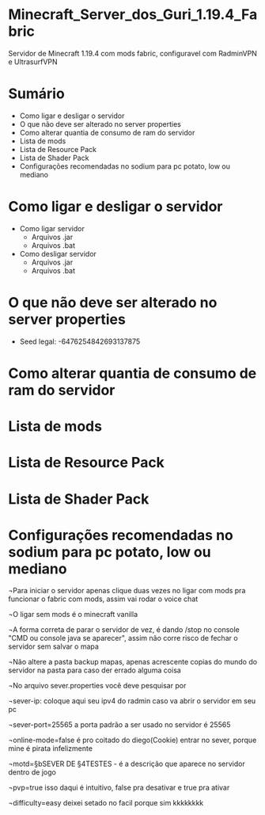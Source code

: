 # Minecraft_Server_dos_Guri_1.19.4_Fabric
Servidor de Minecraft 1.19.4 com mods fabric, configuravel com RadminVPN e UltrasurfVPN

# Sumário
- Como ligar e desligar o servidor
- O que não deve ser alterado no server properties
- Como alterar quantia de consumo de ram do servidor
- Lista de mods
- Lista de Resource Pack
- Lista de Shader Pack
- Configurações recomendadas no sodium para pc potato, low ou mediano

# Como ligar e desligar o servidor
- Como ligar servidor
	- Arquivos .jar
	- Arquivos .bat
- Como desligar servidor
	- Arquivos .jar
	- Arquivos .bat
# O que não deve ser alterado no server properties
- Seed legal: -6476254842693137875
# Como alterar quantia de consumo de ram do servidor
# Lista de mods
# Lista de Resource Pack
# Lista de Shader Pack
# Configurações recomendadas no sodium para pc potato, low ou mediano



¬Para iniciar o servidor apenas clique duas vezes no ligar com mods pra funcionar o fabric com mods, assim vai  rodar o voice chat

¬O ligar sem mods é o minecraft vanilla

¬A forma correta de parar o servidor de vez, é dando /stop no console "CMD ou console java se aparecer", assim não corre risco de fechar o servidor sem salvar o mapa

¬Não altere a pasta backup mapas, apenas acrescente copias do mundo do servidor na pasta para caso der errado alguma coisa


¬No arquivo sever.properties você deve pesquisar por 

¬sever-ip: coloque aqui seu ipv4 do radmin caso va abrir o servidor em seu pc

¬sever-port=25565 a porta padrão a ser usado no servidor é 25565

¬online-mode=false é pro coitado do diego(Cookie) entrar no sever, porque mine é pirata infelizmente

¬motd=§bSEVER DE §4TESTES - é a descrição que aparece no servidor dentro de jogo

¬pvp=true isso daqui é intuitivo, false pra desativar e true pra ativar

¬difficulty=easy  deixei setado no facil porque sim kkkkkkkk
